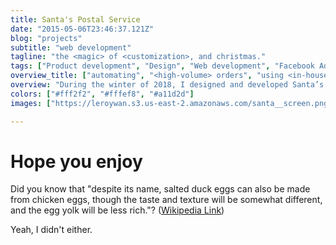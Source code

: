 ```yaml
---
title: Santa's Postal Service
date: "2015-05-06T23:46:37.121Z"
blog: "projects"
subtitle: "web development"
tagline: "the <magic> of <customization>, and christmas."
tags: ["Product development", "Design", "Web development", "Facebook Ads", "Shopify"]
overview_title: ["automating", "<high-volume> orders", "using <in-house>", "<customization> software"]
overview: "During the winter of 2018, I designed and developed Santa’s Postal Service, an online store that sells fully customizable Christmas letters written, stamped, and wax-sealed by Santa Claus. This project is currently on its third iteration and over 2500 happy children have received their own personal letters from the North Pole. This online store was made possible using various automation software that I had developed to generate digital files of the letter once an order has been placed in the storefront."
colors: ["#fff2f2", "#fffef8", "#a11d2d"]
images: ["https://leroywan.s3.us-east-2.amazonaws.com/santa__screen.png", "https://leroywan.s3.us-east-2.amazonaws.com/holigos-banner.png"]

---
```


# Hope you enjoy
Did you know that "despite its name, salted duck eggs can also be made from
chicken eggs, though the taste and texture will be somewhat different, and the
egg yolk will be less rich."?
([Wikipedia Link](https://en.wikipedia.org/wiki/Salted_duck_egg))

Yeah, I didn't either.

